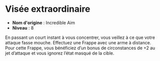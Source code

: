 # Visée extraordinaire

 * **Nom d'origine** : Incredible Aim
 * **Niveau** : 8


<p>En passant un court instant à vous concentrer, vous veillez à ce que votre attaque fasse mouche. Effectuez une Frappe avec une arme à distance. Pour cette Frappe, vous bénéficiez d’un bonus de circonstances de +2 au jet d’attaque et vous ignorez l’état masqué de la cible.</p>
